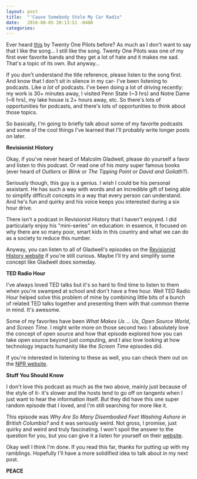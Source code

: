 ```yaml
---
layout: post
title:  "'Cause Somebody Stole My Car Radio"
date:   2016-08-05 20:13:51 -0400
categories:
---
```


Ever heard [this][Car Radio] by Twenty One Pilots before? As much as I don't want to say that I like the song... I still like the song. Twenty One Pilots was one of my first ever favorite bands and they get a lot of hate and it makes me sad. That's a topic of its own. But anyway...

If you don't understand the title reference, please listen to the song first. And know that I don't sit in silence in my car- I've been listening to podcasts. Like *a lot* of podcasts. I've been doing a lot of driving recently: my work is 30+ minutes away, I visited Penn State (~3 hrs) and Notre Dame (~6 hrs), my lake house is 2+ hours away, etc. So there's lots of opportunities for podcasts, and there's lots of opportunities to think about those topics.

So basically, I'm going to briefly talk about some of my favorite podcasts and some of the cool things I've learned that I'll probably write longer posts on later.


**Revisionist History**

Okay, if you've never heard of Malcolm Gladwell, please do yourself a favor and listen to this podcast. Or read one of his *many* super famous books (ever heard of *Outliers* or *Blink* or *The Tipping Point* or *David and Goliath*?). 

Seriously though, this guy is a genius. I wish I could be his personal assistant. He has such a way with words and an incredible gift of being able to simplify difficult concepts in a way that every person can understand. And he's fun and quirky and his voice keeps you interested during a six hour drive.

There isn't a podcast in Revisionist History that I haven't enjoyed. I did particularly enjoy his "mini-series" on education: in essence, it focused on why there are so many poor, smart kids in this country and what we can do as a society to reduce this number.

Anyway, you can listen to all of Gladwell's episodes on the [Revisionist History website][RH] if you're still curious. Maybe I'll try and simplify some concept like Gladwell does someday.


**TED Radio Hour**

I've always loved TED talks but it's so hard to find time to listen to them when you're swamped at school and don't have a free hour. Well TED Radio Hour helped solve this problem of mine by combining little bits of a bunch of related TED talks together and presenting them with that common theme in mind. It's awesome. 

Some of my favorites have been *What Makes Us ... Us*, *Open Source World*, and *Screen Time*. I might write more on those second two: I absolutely love the concept of open source and how that episode explored how you can take open source beyond just computing, and I also love looking at how technology impacts humanity like the *Screen Time* episodes did.

If you're interested in listening to these as well, you can check them out on the [NPR website][TED].


**Stuff You Should Know**

I don't love this podcast as much as the two above, mainly just because of the style of it- it's slower and the hosts tend to go off on tangents when I just want to hear the information itself. *But* they did have this one super random episode that I loved, and I'm still searching for more like it. 

This episode was *Why Are So Many Disembodied Feet Washing Ashore in British Columbia?* and it was seriously weird. Not gross, I promise, just quirky and weird and truly fascinating. I won't spoil the answer to the question for you, but you can give it a listen for yourself on their [website][SYSK].


Okay well I think I'm done. If you read this far, thanks for putting up with my ramblings. Hopefully I'll have a more solidified idea to talk about in my next post.


**PEACE**


[Car Radio]: https://www.youtube.com/watch?v=92XVwY54h5k
[RH]: http://revisionisthistory.com/
[TED]: http://www.npr.org/programs/ted-radio-hour/
[SYSK]: http://www.stuffyoushouldknow.com/